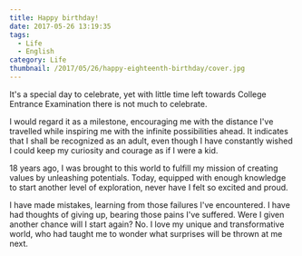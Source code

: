 ```yaml
---
title: Happy birthday!
date: 2017-05-26 13:19:35
tags: 
  - Life
  - English
category: Life
thumbnail: /2017/05/26/happy-eighteenth-birthday/cover.jpg
---
```


It's a special day to celebrate, yet with little time left towards College Entrance Examination there is not much to celebrate.

I would regard it as a milestone, encouraging me with the distance I've travelled while inspiring me with the infinite possibilities ahead. It indicates that I shall be recognized as an adult, even though I have constantly wished I could keep my curiosity and courage as if I were a kid.

18 years ago, I was brought to this world to fulfill my mission of creating values by unleashing potentials. Today, equipped with enough knowledge to start another level of exploration, never have I felt so excited and proud.

I have made mistakes, learning from those failures I've encountered. I have had thoughts of giving up, bearing those pains I've suffered. Were I given another chance will I start again? No. I love my unique and transformative world, who had taught me to wonder what surprises will be thrown at me next.